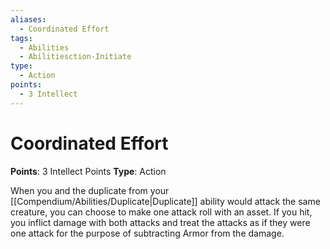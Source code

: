 ```yaml
---
aliases:
  - Coordinated Effort
tags:
  - Abilities
  - Abilitiesction-Initiate
type:
  - Action
points:
  - 3 Intellect
---
```


# Coordinated Effort

**Points**: 3 Intellect Points
**Type**: Action

When you and the duplicate from your [[Compendium/Abilities/Duplicate|Duplicate]] ability would attack the same creature, you can choose to make one attack roll with an asset. If you hit, you inflict damage with both attacks and treat the attacks as if they were one attack for the purpose of subtracting Armor from the damage.
